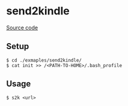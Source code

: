 # send2kindle

[Source code](https://github.com/gniquyij/page2pdf/blob/master/.github/workflows/send2kindle.yml)

## Setup
```
$ cd ./exmaples/send2kindle/
$ cat init >> /<PATH-TO-HOME>/.bash_profile
```

## Usage
```
$ s2k <url>
```